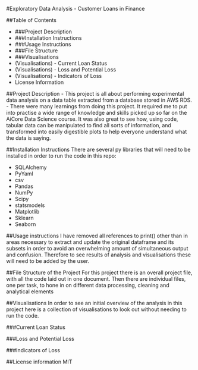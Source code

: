 #Exploratory Data Analysis - Customer Loans in Finance 

##Table of Contents
- ###Project Description
- ###Installation Instructions
- ###Usage Instructions 
- ###File Structure
- ###Visualisations
- (Visualisations) - Current Loan Status
- (Visualisations) - Loss and Potential Loss
- (Visualisations) - Indicators of Loss
- License Information

##Project Description
    - This project is all about performing experimental data analysis on a data table extracted from a database stored in AWS RDS. 
    - There were many learnings from doing this project. It required me to put into practise a wide range of knowledge and skills picked up so far on the AiCore Data Science course. It was also great to see how, using code, tabular data can be manipulated to find all sorts of information, and transformed into easily digestible plots to help everyone understand what the data is saying.  

##Installation Instructions
There are several py libraries that will need to be installed in order to run the code in this repo:
- SQLAlchemy
- PyYaml
- csv
- Pandas
- NumPy
- Scipy
- statsmodels
- Matplotlib
- Sklearn
- Seaborn


##Usage instructions
I have removed all references to print() other than in areas necessary to extract and update the original dataframe and its subsets in order to avoid an overwhelming amount of simultaneous output and confusion. Therefore to see results of analysis and visualisations these will need to be added by the user.

##File Structure of the Project
For this project there is an overall project file, with all the code laid out in one document. Then there are individual files, one per task, to hone in on different data processing, cleaning and analytical elements

##Visualisations
In order to see an initial overview of the analysis in this project here is a collection of visualisations to look out without needing to run the code. 

###Current Loan Status

###Loss and Potential Loss

###Indicators of Loss 

##License information
MIT 
